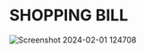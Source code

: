 # SHOPPING BILL 
![Screenshot 2024-02-01 124708](https://github.com/Amisha0971/SHOPPING-BILL-HTML-CSS/assets/136344215/75163d4b-3b4d-4a0a-9796-0c5d96b10aa9)
